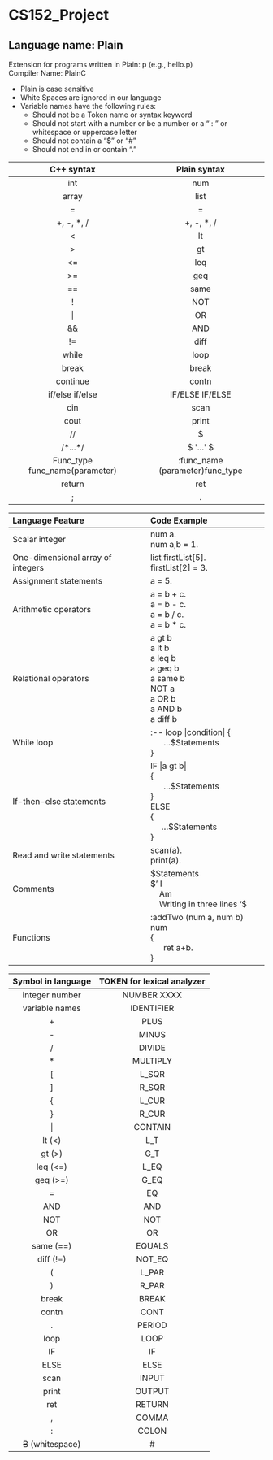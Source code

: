 # CS152_Project

## Language name: Plain

<p>Extension for programs written in Plain: p (e.g., hello.p) <br>
Compiler Name: PlainC </p>

- Plain is case sensitive
- White Spaces are ignored in our language
- Variable names have the following rules:
  - Should not be a Token name or syntax keyword
  - Should not start with a number or be a number or a “ : ” or whitespace or uppercase letter
  - Should not contain a “$” or “#”
  - Should not end in or contain “.” 



|    C++ syntax     | Plain syntax |
|          :---:            |          :---:             |
|int| num |
|array| list |
|=|=|
|+, -, *, /| +, -, *, / |
|<|lt|
|>|gt|
|<=|leq|
|>=|geq|
|==|same|
|!|NOT|
| &#124; | OR |
|&&| AND |
|!=|diff|
|while|loop|
|break|break|
|continue|contn|
|if/else if/else|IF/ELSE IF/ELSE|
|cin|scan|
|cout|print|
| // | $ |
|/\*...\*/| &#36; '...' &#36; |
|Func_type func_name(parameter)|:func_name (parameter)func_type|
|return|ret|
|;|.|



|    Language Feature     | Code Example |
|          :---            |          :---             |
|Scalar integer|num a. <br /> num a,b = 1.|
|One-dimensional array of integers|list firstList[5]. <br /> firstList[2] = 3.|
|Assignment statements|a = 5.|
|Arithmetic operators|a = b + c. <br /> a = b - c. <br /> a = b / c. <br /> a = b * c.|
|Relational operators |a gt b <br /> a lt b <br /> a leq b <br /> a geq b <br /> a same b <br /> NOT a <br /> a OR b <br /> a AND b <br /> a diff b|
|While loop|:-- loop \|condition\|  { <br />  &nbsp; &nbsp; &nbsp; …$Statements <br />  }|
|If-then-else statements|IF \|a gt b\| <br /> { <br /> &nbsp; &nbsp; &nbsp; …$Statements <br />    } <br /> ELSE <br /> { <br /> &nbsp; &nbsp; &nbsp;…$Statements <br /> }|
|Read and write statements|scan(a). <br /> print(a).|
|Comments|\$Statements <br /> \$’ I <br /> &nbsp; &nbsp;  Am <br /> &nbsp; &nbsp; Writing in three lines ‘\$|
|Functions|:addTwo (num a, num b) num <br />{ <br /> &nbsp; &nbsp; &nbsp; ret a+b. <br /> }|




|    Symbol in language     | TOKEN for lexical analyzer |
|          :---:            |          :---:             |
|integer number|NUMBER XXXX|
|variable names|IDENTIFIER|
|+|PLUS|
|-|MINUS|
|/|DIVIDE|
|*|MULTIPLY|
|[|L_SQR|
|]|R_SQR|
|{|L_CUR|
|}|R_CUR|
|&#124;|CONTAIN|
|lt (<)|L_T|
|gt (>)|G_T|
|leq (<=)|L_EQ|
|geq (>=)|G_EQ|
|=|EQ|
|AND|AND|
|NOT|NOT|
|OR|OR|
|same (==)|EQUALS|
|diff (!=)|NOT_EQ|
|(|L_PAR|
|)|R_PAR|
|break|BREAK|
|contn|CONT|
|.|PERIOD|
|loop|LOOP|
|IF|IF|
|ELSE|ELSE|
|scan|INPUT|
|print|OUTPUT|
|ret|RETURN|
|,|COMMA|
|:|COLON|
|~~B~~ (whitespace)|#|
